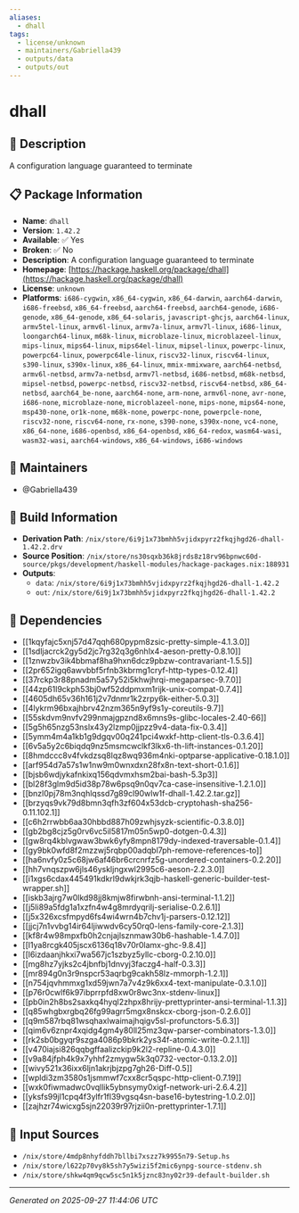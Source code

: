 ```yaml
---
aliases:
  - dhall
tags:
  - license/unknown
  - maintainers/Gabriella439
  - outputs/data
  - outputs/out
---
```


# dhall

## 📝 Description

A configuration language guaranteed to terminate

## 📋 Package Information

- **Name**: `dhall`
- **Version**: `1.42.2`
- **Available**: ✅ Yes
- **Broken**: ✅ No
- **Description**: A configuration language guaranteed to terminate
- **Homepage**: [https://hackage.haskell.org/package/dhall](https://hackage.haskell.org/package/dhall)
- **License**: `unknown`
- **Platforms**: `i686-cygwin`, `x86_64-cygwin`, `x86_64-darwin`, `aarch64-darwin`, `i686-freebsd`, `x86_64-freebsd`, `aarch64-freebsd`, `aarch64-genode`, `i686-genode`, `x86_64-genode`, `x86_64-solaris`, `javascript-ghcjs`, `aarch64-linux`, `armv5tel-linux`, `armv6l-linux`, `armv7a-linux`, `armv7l-linux`, `i686-linux`, `loongarch64-linux`, `m68k-linux`, `microblaze-linux`, `microblazeel-linux`, `mips-linux`, `mips64-linux`, `mips64el-linux`, `mipsel-linux`, `powerpc-linux`, `powerpc64-linux`, `powerpc64le-linux`, `riscv32-linux`, `riscv64-linux`, `s390-linux`, `s390x-linux`, `x86_64-linux`, `mmix-mmixware`, `aarch64-netbsd`, `armv6l-netbsd`, `armv7a-netbsd`, `armv7l-netbsd`, `i686-netbsd`, `m68k-netbsd`, `mipsel-netbsd`, `powerpc-netbsd`, `riscv32-netbsd`, `riscv64-netbsd`, `x86_64-netbsd`, `aarch64_be-none`, `aarch64-none`, `arm-none`, `armv6l-none`, `avr-none`, `i686-none`, `microblaze-none`, `microblazeel-none`, `mips-none`, `mips64-none`, `msp430-none`, `or1k-none`, `m68k-none`, `powerpc-none`, `powerpcle-none`, `riscv32-none`, `riscv64-none`, `rx-none`, `s390-none`, `s390x-none`, `vc4-none`, `x86_64-none`, `i686-openbsd`, `x86_64-openbsd`, `x86_64-redox`, `wasm64-wasi`, `wasm32-wasi`, `aarch64-windows`, `x86_64-windows`, `i686-windows`
## 👥 Maintainers

- @Gabriella439


## 🔧 Build Information

- **Derivation Path**: `/nix/store/6i9j1x73bmhh5vjidxpyrz2fkqjhgd26-dhall-1.42.2.drv`
- **Source Position**: `/nix/store/ns30sqxb36k8jrds8z18rv96bpnwc60d-source/pkgs/development/haskell-modules/hackage-packages.nix:188931`
- **Outputs**:
  - `data`:  `/nix/store/6i9j1x73bmhh5vjidxpyrz2fkqjhgd26-dhall-1.42.2`
  - `out`:  `/nix/store/6i9j1x73bmhh5vjidxpyrz2fkqjhgd26-dhall-1.42.2`

## 🔗 Dependencies

- [[1kqyfajc5xnj57d47qqh680pypm8zsic-pretty-simple-4.1.3.0]]
- [[1sdljacrck2gy5d2jc7rg32q3g6nhlx4-aeson-pretty-0.8.10]]
- [[1znwzbv3ik4bbmaf8ha9hxn6dcz9pbzw-contravariant-1.5.5]]
- [[2pr652igq6awvbbf5rfnb3kbrmg1cryf-http-types-0.12.4]]
- [[37rckp3r88pnadm5a57y52i5khwjhrqi-megaparsec-9.7.0]]
- [[44zp61l9ckph53bj0wf52ddpmxm1rijk-unix-compat-0.7.4]]
- [[4605dh65v36h161j2v7dnmr1k2zrpy6k-either-5.0.3]]
- [[4lykrm96bxajhbrv42nzm365n9yf9s1y-coreutils-9.7]]
- [[55skdvm9nvfv299nmajgpznd8x6mns9s-glibc-locales-2.40-66]]
- [[5g5h65nzg53nslx43y2lzmp0jjpzz9v4-data-fix-0.3.4]]
- [[5ymm4m4a1kb1g9dgqv00q241pci4wxkf-http-client-tls-0.3.6.4]]
- [[6v5a5y2c6biqdq9nz5msmcwclkf3lkx6-th-lift-instances-0.1.20]]
- [[8hmdccc8v4fvkdzsq8lqz8wq936m4nki-optparse-applicative-0.18.1.0]]
- [[arf954d7a57s1w1nw9m0wnxdxn28fx8n-text-short-0.1.6]]
- [[bjsb6wdjykafnkixq156qdvmxhsm2bai-bash-5.3p3]]
- [[bl28f3glm9d5id38p78w6psq9n0qv7ca-case-insensitive-1.2.1.0]]
- [[bnzl0pj78m3nqhlqssd7g89cl90wlw1f-dhall-1.42.2.tar.gz]]
- [[brzyqs9vk79d8bmn3qfh3zf604x53dcb-cryptohash-sha256-0.11.102.1]]
- [[c6h2rrwbb6aa30hbbd887h09zwhjsyzk-scientific-0.3.8.0]]
- [[gb2bg8cjz5g0rv6vc5il5817m05n5wp0-dotgen-0.4.3]]
- [[gw8rq4kblvgwaw3bwk6yfy8mpn8179dy-indexed-traversable-0.1.4]]
- [[gy9bk0wfd8f2mzzwj5rqbp00adqbl7ph-remove-references-to]]
- [[ha6nvfy0z5c68jw6af46br6crcnrfz5g-unordered-containers-0.2.20]]
- [[hh7vnqszpw6jls46yskljngxwl2995c6-aeson-2.2.3.0]]
- [[i1xgs6cdax445491kdkrl9dwkjrk3qjb-haskell-generic-builder-test-wrapper.sh]]
- [[iskb3ajrg7w0lkd98jj8kmjw8firwbnh-ansi-terminal-1.1.2]]
- [[j5li89a5fdg1a1xzfn4w4g8mrdyqrilj-serialise-0.2.6.1]]
- [[j5x326xcsfmpyd6fs4wi4wrn4b7chv1j-parsers-0.12.12]]
- [[jjcj7n1vvbg14ir64ljiwwdv6cy50rq0-lens-family-core-2.1.3]]
- [[kf8r4w98mpxfb0h2cnjajlsznmaw30b6-hashable-1.4.7.0]]
- [[l1ya8rcgk405jscx6136q18v70r0lamx-ghc-9.8.4]]
- [[l6izdaanjhkxi7wa567jc1szbyz5yllc-cborg-0.2.10.0]]
- [[mg8hz7yjks2c4jbnfbj1dnvyj3faczg4-half-0.3.3]]
- [[mr894g0n3r9nspcr53aqrbg9cakh58lz-mmorph-1.2.1]]
- [[n754jqvhmmxg1xd59jwn7a7v4z9k6xx4-text-manipulate-0.3.1.0]]
- [[p76r0cwlf6k97ibprrpfd8xw0r8wc3nx-stdenv-linux]]
- [[pb0in2h8bs2saxkq4hyql2zhpx8hrijy-prettyprinter-ansi-terminal-1.1.3]]
- [[q85whgbxrgbq26fg99agrr5mgx8nskcx-cborg-json-0.2.6.0]]
- [[q9m587rbq81wsqhaxlwaimajhqigv5sl-profunctors-5.6.3]]
- [[qim6v6znpr4xqidg4gm4y80ll25mz3qw-parser-combinators-1.3.0]]
- [[rk2sb0bgyqr9szga4086p9bkrk2ys34f-atomic-write-0.2.1.1]]
- [[v470iajsi826qqbgffaalizckip9k2l2-repline-0.4.3.0]]
- [[v9a84jfph4k9x7yhhf2zmygw5k3q0732-vector-0.13.2.0]]
- [[wivy521x36ixx6ljn1akrjbjzpg7gh26-Diff-0.5]]
- [[wpldi3zm3580s1jsmmwf7cxx8cr5qspc-http-client-0.7.19]]
- [[wxk0fiwmadwc0vqllik5ybnsymy0xigf-network-uri-2.6.4.2]]
- [[yksfs99jl1cpq4f3ylfr1fl39vgsq4sn-base16-bytestring-1.0.2.0]]
- [[zajhzr74wicxg5sjn22039r97rjzii0n-prettyprinter-1.7.1]]

## 📁 Input Sources

- `/nix/store/4mdp8nhyfddh7bllbi7xszz7k9955n79-Setup.hs`
- `/nix/store/l622p70vy8k5sh7y5wizi5f2mic6ynpg-source-stdenv.sh`
- `/nix/store/shkw4qm9qcw5sc5n1k5jznc83ny02r39-default-builder.sh`

---
*Generated on 2025-09-27 11:44:06 UTC*
